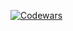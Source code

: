 [![Codewars](https://www.codewars.com/users/rodinopps/badges/small)](https://www.codewars.com/users/rodinopps)
